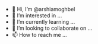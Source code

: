 - 👋 Hi, I’m @arshiamoghbel
- 👀 I’m interested in ...
- 🌱 I’m currently learning ...
- 💞️ I’m looking to collaborate on ...
- 📫 How to reach me ...

<!---
arshiamoghbel/arshiamoghbel is a ✨ special ✨ repository because its `README.md` (this file) appears on your GitHub profile.
You can click the Preview link to take a look at your changes.
--->
